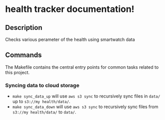 # health tracker documentation!

## Description

Checks various perameter of the health using smartwatch data

## Commands

The Makefile contains the central entry points for common tasks related to this project.

### Syncing data to cloud storage

* `make sync_data_up` will use `aws s3 sync` to recursively sync files in `data/` up to `s3://my health/data/`.
* `make sync_data_down` will use `aws s3 sync` to recursively sync files from `s3://my health/data/` to `data/`.


